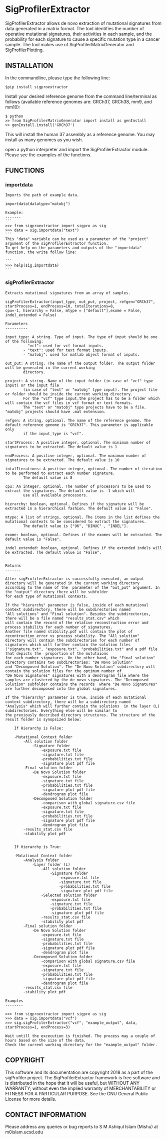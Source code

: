 # SigProfilerExtractor
SigProfilerExtractor allows de novo extraction of mutational signatures from data generated in a matrix format. 
The tool identifies the number of operative mutational signatures, their activities in each sample, and the probability 
for each signature to cause a specific mutation type in a cancer sample. The tool makes use of SigProfilerMatrixGenerator 
and SigProfilerPlotting. 

## INSTALLATION
In the commandline, please type the following line:
```
$pip install sigproextractor
```
Install your desired reference genome from the command line/terminal as follows (available reference genomes are: GRCh37, GRCh38, mm9, and mm10):
```
$ python
>> from SigProfilerMatrixGenerator import install as genInstall
>> genInstall.install('GRCh37')
```
This will install the human 37 assembly as a reference genome. You may install as many genomes as you wish.

open a python interpreter and import the SigProfilerExtractor module. Please see the examples of the functions. 

## FUNCTIONS

### importdata 
    
    
    Imports the path of example data.
    
    importdata(datatype="matobj")

    Example: 
    -------
    ```
    >>> from sigproextractor import sigpro as sig
    >>> data = sig.importdata("text")
    ```
    This "data" variable can be used as a parameter of the "project" argument of the sigProfilerExtractor function.
    To get help on the parameters and outputs of the "importdata" function, the write follow line:
    
    ```
    >>> help(sig.importdata)
    ```
        
    



### sigProfilerExtractor 
    
    
    Extracts mutational signatures from an array of samples.
    
    sigProfilerExtractor(input_type, out_put, project, refgen="GRCh37", startProcess=1, endProcess=10, totalIterations=8, 
    cpu=-1, hierarchy = False, mtype = ["default"],exome = False, indel_extended = False)
    
    Parameters
    ----------
    
    input_type: A string. Type of input. The type of input should be one of the following:
            - "vcf": used for vcf format inputs.
            - "text": used for text format inputs.
            - "matobj": used for matlab object format of inputs. 
        
    out_put: A string. The name of the output folder. The output folder will be generated in the current working
            directory. 
            
    project: A string. Name of the input folder (in case of "vcf" type input) or the input file 
            (in case of "text" or "matobj" type input). The project file or folder should be inside the current working directory. 
            For the "vcf" type input,the project has to be a folder which will contain the vcf files in vcf format or text formats.
            The "text" or "matobj" type projects have to be a file. "matobj" projects should have .mat extension.  
            
    refgen: A string, optional. The name of the reference genome. The default reference genome is "GRCh37". This parameter is applicable only 
            if the input_type is "vcf".
            
    startProcess: A positive integer, optional. The minimum number of signatures to be extracted. The default value is 1 
    
    endProcess: A positive integer, optional. The maximum number of signatures to be extracted. The default value is 10
    
    totalIterations: A positive integer, optional. The number of iteration to be performed to extract each number signature. 
            The default value is 8
            
    cpu: An integer, optional. The number of processors to be used to extract the signatures. The default value is -1 which will
            use all available processors. 
    
    hierarchy: boolean, optional. Defines if the signature will be extracted in a hierarchical fashion. The default value is "False".
    
    mtype: A list of strings, optional. The items in the list defines the mutational contexts to be considered to extract the signatures. 
            The default value is ["96", "DINUC" , "INDEL"].
            
    exome: boolean, optional. Defines if the exomes will be extracted. The default value is "False".
    
    indel_extended: boolean, optional. Defines if the extended indels will be extracted. The default value is "False".
    
    
    Returns
    -------
    
    After sigProfilerExtractor is successfully executed, an output directory will be generated in the current working directory 
    according to the name of the  parameter of the "out_put" argument. In the "output" directory there will be subfolder 
    for each type of mutational contexts. 
    
    If the "hierarchy" parameter is false, inside of each mutational context subdirectory, there will be subdirectories named 
    "All solutions" and "Final solution". Besides the subdirectories, there will be a file named "results_stat.csv" which 
    will contain the record of the relative reconstruction error and process stability for each number of signatures. 
    Another file named stibility.pdf will contain the plot of recontruction error vs process stability. The "All solution"
    directory will contain the subdirectories for each number of signatures which will further contain the solution files 
    ("signature.txt", "exposure.txt", "probabilities.txt" and a pdf file that depicts the  proportion of the mututaions 
    for each number signatures. On the other hand, the "Final solution" directory contains two subdirectories: "De Novo Solution"
    and "Decomposed Solution". The "De Novo Solution" subdirectory will contain the solution files for the optimum number of 
    "De Novo Signatures" signatures with a dendrogram file where the samples are clustered by the de novo signatures. The "Decomposed 
    Solution" subfolder contains the records  where "De Novo Signatures" are further decomposed into the global signatures. 
    
    If the "hierarchy" parameter is true, inside of each mutational context subdirectory, there will be a subdirectory named
    "Analysis" which will further contain the solutions  in the layer (L) subdirectories. Everything else will be similar to
    the previously deccribed directory structures. The structure of the result folder is synopsized below:
        
        If Hierarchy is False:
            
        -Mutational Context folder
            -All solution folder
                -Signature folder
                    -exposure.txt file
                    -signature.txt file
                    -probabilities.txt file
                    -signature plot pdf file
            -Final solution folder
                -De Novo Solution folder
                    -exposure.txt file
                    -signature.txt file
                    -probabilities.txt file
                    -signature plot pdf file
                    -dendrogram plot file
                -Decomposed Solution folder
                    -comparison with global signature.csv file
                    -exposure.txt file
                    -signature.txt file
                    -probabilities.txt file
                    -signature plot pdf file
                    -dendrogram plot file
            -results_stat.csv file
            -stability plot pdf
            
                    
        If Hierarchy is True:
            
        -Mutational Context folder
            -Analysis folder
                -Layer folder (L)
                    -All solution folder
                        -Signature folder
                            -exposure.txt file
                            -signature.txt file
                            -probabilities.txt file
                            -signature plot pdf file
                    -Selected solution folder
                        -exposure.txt file
                        -signature.txt file
                        -probabilities.txt file
                        -signature plot pdf file
                    -results_stat.csv file
                    -stability plot pdf
            -Final solution folder
                -De Novo Solution folder
                    -exposure.txt file
                    -signature.txt file
                    -probabilities.txt file
                    -signature plot pdf file
                    -dendrogram plot file
                -Decomposed Solution folder
                    -comparison with global signature.csv file
                    -exposure.txt file
                    -signature.txt file
                    -probabilities.txt file
                    -signature plot pdf file
                    -dendrogram plot file
            -results_stat.csv file
            -stability plot pdf
    
    Examples
    --------
    
    >>> from sigproextractor import sigpro as sig
    >>> data = sig.importdata("vcf")
    >>> sig.sigProfilerExtractor("vcf", "example_output", data, startProcess=1, endProcess=3)
    
    Wait untill the excecution is finished. The process may a couple of hours based on the size of the data.
    Check the current working directory for the "example_output" folder.
    
    
## COPYRIGHT
This software and its documentation are copyright 2018 as a part of the sigProfiler project. The SigProfilerExtractor framework is free software and is distributed in the hope that it will be useful, but WITHOUT ANY WARRANTY; without even the implied warranty of MERCHANTABILITY or FITNESS FOR A PARTICULAR PURPOSE. See the GNU General Public License for more details.

## CONTACT INFORMATION
Please address any queries or bug reports to S M Ashiqul Islam (Mishu) at m0islam.ucsd.edu
